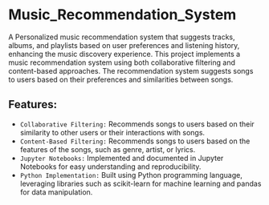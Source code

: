 # Music_Recommendation_System

A Personalized music recommendation system that suggests tracks, albums, and playlists based on user preferences and listening history, enhancing the music discovery experience.
This project implements a music recommendation system using both collaborative filtering and content-based approaches. 
The recommendation system suggests songs to users based on their preferences and similarities between songs.

## Features:

* `Collaborative Filtering:` Recommends songs to users based on their similarity to other users or their interactions with songs.
* `Content-Based Filtering:` Recommends songs to users based on the features of the songs, such as genre, artist, or lyrics.
* `Jupyter Notebooks:` Implemented and documented in Jupyter Notebooks for easy understanding and reproducibility.
* `Python Implementation:` Built using Python programming language, leveraging libraries such as scikit-learn for machine learning and pandas for data manipulation.
